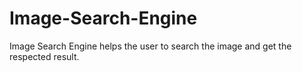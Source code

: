 # Image-Search-Engine
Image Search Engine helps the user to search the image and get the respected result.
